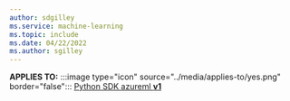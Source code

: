 ```yaml
---
author: sdgilley
ms.service: machine-learning
ms.topic: include
ms.date: 04/22/2022
ms.author: sgilley
---
```


**APPLIES TO:** :::image type="icon" source="../media/applies-to/yes.png" border="false"::: [Python SDK azureml **v1**](/python/api/overview/azure/ml/?view=azure-ml-py&preserve-view=true)

